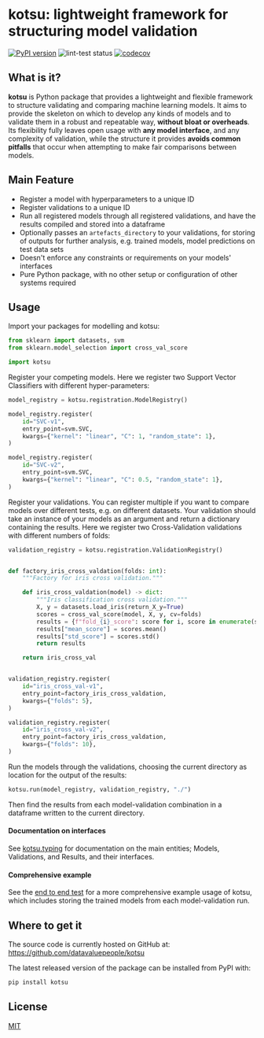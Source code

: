 # kotsu: lightweight framework for structuring model validation

[![PyPI version](https://img.shields.io/pypi/v/kotsu.svg)](https://pypi.org/project/kotsu/)
![lint-test status](https://github.com/datavaluepeople/kotsu/actions/workflows/run-ci.yml/badge.svg?branch=main)
[![codecov](https://codecov.io/gh/datavaluepeople/kotsu/branch/main/graph/badge.svg?token=3W8T5OSRZZ)](https://codecov.io/gh/datavaluepeople/kotsu)

## What is it?

**kotsu** is Python package that provides a lightweight and flexible framework to structure
validating and comparing machine learning models. It aims to provide the skeleton on which to
develop any kinds of models and to validate them in a robust and repeatable way, **without bloat or
overheads**. Its flexibility fully leaves open usage with **any model interface**, and any
complexity of validation, while the structure it provides **avoids common pitfalls** that occur
when attempting to make fair comparisons between models.

## Main Feature

  - Register a model with hyperparameters to a unique ID
  - Register validations to a unique ID
  - Run all registered models through all registered validations, and have the results compiled and
    stored into a dataframe
  - Optionally passes an `artefacts_directory` to your validations, for storing of outputs for
    further analysis, e.g. trained models, model predictions on test data sets
  - Doesn't enforce any constraints or requirements on your models' interfaces
  - Pure Python package, with no other setup or configuration of other systems required

## Usage

Import your packages for modelling and kotsu:

```python
from sklearn import datasets, svm
from sklearn.model_selection import cross_val_score

import kotsu
```

Register your competing models. Here we register two Support Vector Classifiers with different
hyper-parameters:

```python
model_registry = kotsu.registration.ModelRegistry()

model_registry.register(
    id="SVC-v1",
    entry_point=svm.SVC,
    kwargs={"kernel": "linear", "C": 1, "random_state": 1},
)

model_registry.register(
    id="SVC-v2",
    entry_point=svm.SVC,
    kwargs={"kernel": "linear", "C": 0.5, "random_state": 1},
)
```

Register your validations. You can register multiple if you want to compare models over different
tests, e.g. on different datasets. Your validation should take an instance of your models as an
argument and return a dictionary containing the results. Here we register two Cross-Validation
validations with different numbers of folds:

```python
validation_registry = kotsu.registration.ValidationRegistry()


def factory_iris_cross_valdation(folds: int):
    """Factory for iris cross validation."""

    def iris_cross_valdation(model) -> dict:
        """Iris classification cross validation."""
        X, y = datasets.load_iris(return_X_y=True)
        scores = cross_val_score(model, X, y, cv=folds)
        results = {f"fold_{i}_score": score for i, score in enumerate(scores)}
        results["mean_score"] = scores.mean()
        results["std_score"] = scores.std()
        return results

    return iris_cross_val


validation_registry.register(
    id="iris_cross_val-v1",
    entry_point=factory_iris_cross_valdation,
    kwargs={"folds": 5},
)

validation_registry.register(
    id="iris_cross_val-v2",
    entry_point=factory_iris_cross_valdation,
    kwargs={"folds": 10},
)
```

Run the models through the validations, choosing the current directory as location for the output
of the results:

```python
kotsu.run(model_registry, validation_registry, "./")
```

Then find the results from each model-validation combination in a dataframe written to the current
directory.

#### Documentation on interfaces

See [kotsu.typing](https://github.com/datavaluepeople/kotsu/blob/main/kotsu/typing.py) for
documentation on the main entities; Models, Validations, and Results, and their interfaces.

#### Comprehensive example

See the [end to end test](https://github.com/datavaluepeople/kotsu/blob/main/tests/test_end_to_end.py)
for a more comprehensive example usage of kotsu, which includes storing the trained models from
each model-validation run.

## Where to get it

The source code is currently hosted on GitHub at: https://github.com/datavaluepeople/kotsu

The latest released version of the package can be installed from PyPI with:

```sh
pip install kotsu
```

## License

[MIT](LICENSE.txt)

